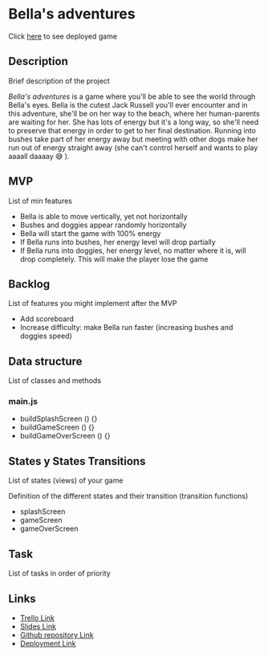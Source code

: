 # Bella's adventures
Click [here](#) to see deployed game

## Description
Brief description of the project

*Bella's adventures* is a game where you'll be able to see the world through Bella's eyes. Bella is the cutest Jack Russell you'll ever encounter and in this adventure, she'll be on her way to the beach, where her human-parents are waiting for her. She has lots of energy but it's a long way, so she'll need to preserve that energy in order to get to her final destination. Running into bushes take part of her energy away but meeting with other dogs make her run out of energy straight away (she can't control herself and wants to play aaaall daaaay :sweat_smile: ).

## MVP
List of min features

- Bella is able to move vertically, yet not horizontally
- Bushes and doggies appear randomly horizontally
- Bella will start the game with 100% energy
- If Bella runs into bushes, her energy level will drop partially
- If Bella runs into doggies, her energy level, no matter where it is, will drop completely. This will make the player lose the game 


## Backlog
List of features you might implement after the MVP

- Add scoreboard
- Increase difficulty: make Bella run faster (increasing bushes and doggies speed)

## Data structure
List of classes and methods

### main.js
- buildSplashScreen () {}
- buildGameScreen () {}
- buildGameOverScreen () {}

## States y States Transitions
List of states (views) of your game

Definition of the different states and their transition (transition functions)
- splashScreen
- gameScreen
- gameOverScreen

## Task
List of tasks in order of priority

## Links
- [Trello Link](#)
- [Slides Link](#)
- [Github repository Link](#)
- [Deployment Link](#)